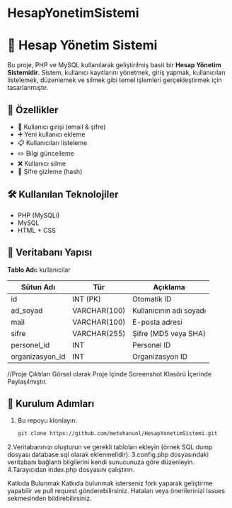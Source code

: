 # HesapYonetimSistemi
# 💼 Hesap Yönetim Sistemi

Bu proje, PHP ve MySQL kullanılarak geliştirilmiş basit bir **Hesap Yönetim Sistemidir**. Sistem, kullanıcı kayıtlarını yönetmek, giriş yapmak, kullanıcıları listelemek, düzenlemek ve silmek gibi temel işlemleri gerçekleştirmek için tasarlanmıştır.

## 🚀 Özellikler

- 👤 Kullanıcı girişi (email & şifre)
- ➕ Yeni kullanıcı ekleme
- 📋 Kullanıcıları listeleme
- ✏️ Bilgi güncelleme
- ❌ Kullanıcı silme
- 🔐 Şifre gizleme (hash)

## 🛠️ Kullanılan Teknolojiler

- PHP (MySQLi)
- MySQL
- HTML + CSS

## 🧾 Veritabanı Yapısı

**Tablo Adı:** kullanicilar

| Sütun Adı       | Tür           | Açıklama                  |
|----------------|---------------|---------------------------|
| id             | INT (PK)      | Otomatik ID               |
| ad_soyad       | VARCHAR(100)  | Kullanıcının adı soyadı   |
| mail           | VARCHAR(100)  | E-posta adresi            |
| sifre          | VARCHAR(255)  | Şifre (MD5 veya SHA)      |
| personel_id    | INT           | Personel ID               |
| organizasyon_id| INT           | Organizasyon ID           |


//Proje Çıktıları Görsel olarak Proje İçinde Screenshot Klasörü İçerinde Paylaşılmıştır.


## 🚀 Kurulum Adımları

1. Bu repoyu klonlayın:
   ```bash
   git clone https://github.com/metehanunl/HesapYonetimSistemi.git
2.Veritabanınızı oluşturun ve gerekli tabloları ekleyin (örnek SQL dump dosyası database.sql olarak eklenmelidir).
3.config.php dosyasındaki veritabanı bağlantı bilgilerini kendi sunucunuza göre düzenleyin.
4.Tarayıcıdan index.php dosyasını çalıştırın.

Katkıda Bulunmak
Katkıda bulunmak isterseniz fork yaparak geliştirme yapabilir ve pull request gönderebilirsiniz. Hataları veya önerilerinizi Issues sekmesinden bildirebilirsiniz.
